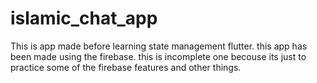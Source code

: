 # islamic_chat_app

This is app made before learning state management flutter.
this app has been made using the firebase.
this is incomplete one becouse its just to practice some of the firebase features and other things.
